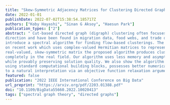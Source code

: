 ```yaml
---
title: "Skew-Symmetric Adjacency Matrices for Clustering Directed Graphs"
date: 2022-01-01
publishDate: 2022-07-02T15:38:54.185717Z
authors: ["Koby Hayashi", "Sinan G Aksoy", "Haesun Park"]
publication_types: ["2"]
abstract: " Cut-based directed graph (digraph) clustering often focuses on finding dense within cluster or sparse between-cluster connections, similar to cut-based undirected graph clustering methods. In contrast, for flow-based clusterings the edges between clusters tend to be oriented in one
direction and have been found in migration data, food webs, and trade data. In this paper we
introduce a spectral algorithm for finding flow-based clusterings. The proposed algorithm is based
on recent work which uses complex-valued Hermitian matrices to represent digraphs. By establishing an algebraic relationship between a complex-valued Hermitian representation and an associated
real-valued, skew-symmetric matrix the proposed algorithm produces clusterings while remaining
completely in the real field. Our algorithm uses less memory and asymptotically less computation
while provably preserving solution quality. We also show the algorithm can be easily implemented
using standard computational building blocks, possesses better numerical properties, and loans itself
to a natural interpretation via an objective function relaxation argument."
featured: false
publication: "2022 IEEE International Conference on Big Data"
url_preprint: "https://arxiv.org/pdf/2203.01388.pdf"
doi: "10.1109/BigData55660.2022.10020413"
tags: ["spectral graph theory", "directed graphs"]
---
```

